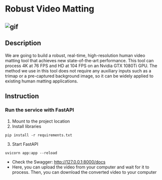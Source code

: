 # Robust Video Matting
## ![gif](https://user-images.githubusercontent.com/107867709/178918313-e523be3f-a281-413d-8f23-09f7e7378e6f.gif)
## Description
####
We are going to build a robust, real-time, high-resolution human video matting tool that achieves new state-of-the-art performance. This tool can process 4K at 76 FPS and HD at 104 FPS on an Nvidia GTX 1080Ti GPU. The method we use in this tool does not require any auxiliary inputs such as a trimap or a pre-captured background image, so it can be widely applied to existing human matting applications.
####
## Instruction
### Run the service with FastAPI
####
1. Mount to the project location
2. Install libraries
```
pip install -r requirements.txt
```
3. Start FastAPI
```
uvicorn app:app --reload
```
- Check the Swagger: http://127.0.0.1:8000/docs
- Here, you can upload the video from your computer and wait for it to process. Then, you can download the converted video to your computer 
####
